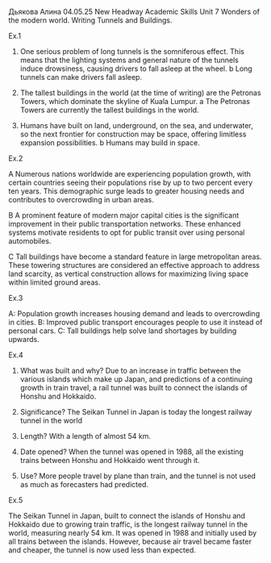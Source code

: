 Дьякова Алина 04.05.25
New Headway Academic Skills Unit 7 Wonders of the modern world. Writing Tunnels and Buildings. 

Ex.1

1) One serious problem of long tunnels is the somniferous effect. This means that the lighting systems and general nature of the tunnels induce drowsiness, causing drivers to fall asleep at the wheel.
b Long tunnels can make drivers fall asleep.

2) The tallest buildings in the world (at the time of writing) are the Petronas Towers, which dominate the skyline of Kuala Lumpur.
a The Petronas Towers are currently the tallest buildings in the world.

3) Humans have built on land, underground, on the sea, and underwater, so the next frontier for construction may be space, offering limitless expansion possibilities.
b Humans may build in space.

Ex.2

A
Numerous nations worldwide are experiencing population growth, with certain countries seeing their populations rise by up to two percent every ten years. This demographic surge leads to greater housing needs and contributes to overcrowding in urban areas.

B
A prominent feature of modern major capital cities is the significant improvement in their public transportation networks. These enhanced systems motivate residents to opt for public transit over using personal automobiles.

C
Tall buildings have become a standard feature in large metropolitan areas. These towering structures are considered an effective approach to address land scarcity, as vertical construction allows for maximizing living space within limited ground areas.

Ex.3

A: Population growth increases housing demand and leads to overcrowding in cities.
B: Improved public transport encourages people to use it instead of personal cars.
C: Tall buildings help solve land shortages by building upwards.

Ex.4



1) What was built and why?
Due to an increase in traffic between the various islands which make up Japan, and predictions of a continuing growth in train travel, a rail tunnel was built to connect the islands of Honshu and Hokkaido.

2) Significance?
The Seikan Tunnel in Japan is today the longest railway tunnel in the world

3) Length?
With a length of almost 54 km.

4) Date opened?
When the tunnel was opened in 1988, all the existing trains between Honshu and Hokkaido went through it.

5) Use?
More people travel by plane than train, and the tunnel is not used as much as forecasters had predicted.

Ex.5

The Seikan Tunnel in Japan, built to connect the islands of Honshu and Hokkaido due to growing train traffic, is the longest railway tunnel in the world, measuring nearly 54 km. It was opened in 1988 and initially used by all trains between the islands. However, because air travel became faster and cheaper, the tunnel is now used less than expected.
